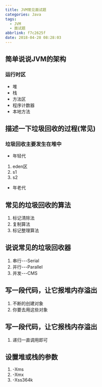 ```yaml
---
title: JVM常见面试题
categories: Java
tags:
  - JVM
  - 面试题
abbrlink: f7c2625f
date: 2018-04-28 08:28:03
---
```

## 简单说说JVM的架构
### 运行时区
- 堆
- 栈
- 方法区
- 程序计数器
- 本地方法
<!---more--->
## 描述一下垃圾回收的过程(常见)
### 垃圾回收主要发生在堆中
- 年轻代
1. eden区
2. s1
3. s2
- 年老代
## 常见的垃圾回收的算法
1. 标记清除法
2. 复制算法
3. 标记整理算法
## 说说常见的垃圾回收器
1. 串行---Serial
2. 并行---Parallel
3. 并发---CMS
## 写一段代码，让它报堆内存溢出
1. 不断的创建对象
2. 你要去用这些对象
## 写一段代码，让它报栈内存溢出
1. 递归一直调用即可
## 设置堆或栈的参数
1. -Xms
2. -Xmx
3. -Xss364k
